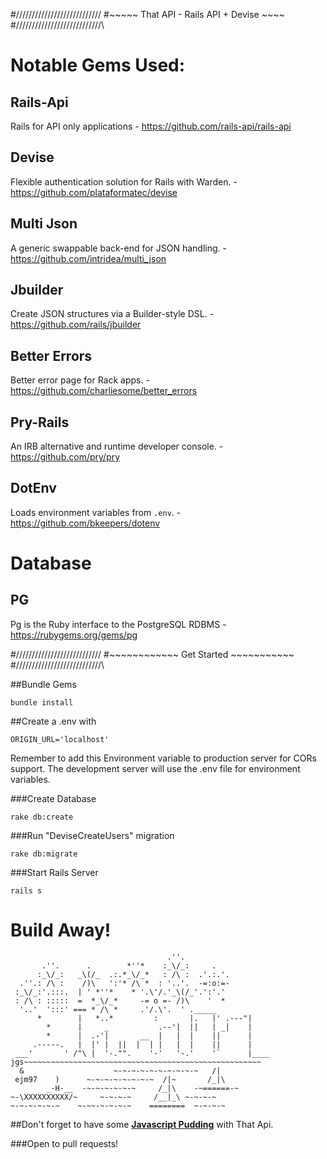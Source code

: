 
#\/\/\/\/\/\/\/\/\/\/\/\/\/\/\/\/\/\/\/\/\/\/\/\/\/\/\/
#~~~~~ That API - Rails API + Devise ~~~~
#/\/\/\/\/\/\/\/\/\/\/\/\/\/\/\/\/\/\/\/\/\/\/\/\/\/\/\



# Notable Gems Used:
## Rails-Api
  Rails for API only applications - https://github.com/rails-api/rails-api
## Devise
  Flexible authentication solution for Rails with Warden. - https://github.com/plataformatec/devise
## Multi Json
  A generic swappable back-end for JSON handling. - https://github.com/intridea/multi_json
## Jbuilder
  Create JSON structures via a Builder-style DSL. - https://github.com/rails/jbuilder
## Better Errors
  Better error page for Rack apps. - https://github.com/charliesome/better_errors
## Pry-Rails
  An IRB alternative and runtime developer console. - https://github.com/pry/pry
## DotEnv 
  Loads environment variables from `.env`. - https://github.com/bkeepers/dotenv

# Database
## PG
  Pg is the Ruby interface to the PostgreSQL RDBMS - https://rubygems.org/gems/pg

#\/\/\/\/\/\/\/\/\/\/\/\/\/\/\/\/\/\/\/\/\/\/\/\/\/\/\/
#~~~~~~~~~~~~  Get Started  ~~~~~~~~~~~
#/\/\/\/\/\/\/\/\/\/\/\/\/\/\/\/\/\/\/\/\/\/\/\/\/\/\/\

##Bundle Gems
``` 
bundle install 
```


##Create a .env with
``` 
ORIGIN_URL='localhost'
```
Remember to add this Environment variable to production server for CORs support.
The development server will use the .env file for environment variables.

###Create Database
``` 
rake db:create 
```
###Run "DeviseCreateUsers" migration
``` 
rake db:migrate 
```



###Start Rails Server 
``` 
rails s 
```  
# Build Away!
```
                                   .''.
       .''.      .        *''*    :_\/_:     .
      :_\/_:   _\(/_  .:.*_\/_*   : /\ :  .'.:.'.
  .''.: /\ :    /)\   ':'* /\ *  : '..'.  -=:o:=-
 :_\/_:'.:::.  | ' *''*    * '.\'/.'_\(/_'.':'.'
 : /\ : :::::  =  *_\/_*     -= o =- /)\    '  *
  '..'  ':::' === * /\ *     .'/.\'.  ' ._____
      *        |   *..*         :       |.   |' .---"|
        *      |     _           .--'|  ||   | _|    |
        *      |  .-'|       __  |   |  |    ||      |
     .-----.   |  |' |  ||  |  | |   |  |    ||      |
 ___'       ' /"\ |  '-."".    '-'   '-.'    '`      |____
jgs~~~~~~~~~~~~~~~~~~~~~~~~~~~~~~~~~~~~~~~~~~~~~~~~~~~~~
  &                    ~-~-~-~-~-~-~-~-~-~   /|
 ejm97    )      ~-~-~-~-~-~-~-~  /|~       /_|\
        _-H-__  -~-~-~-~-~-~     /_|\    -~======-~
~-\XXXXXXXXXX/~     ~-~-~-~     /__|_\ ~-~-~-~
~-~-~-~-~-~    ~-~~-~-~-~-~    ========  ~-~-~-~
```
##Don't forget to have some [**Javascript Pudding**](https://github.com/EdwardReed/javascript_pudding/) with That Api.

###Open to pull requests!
